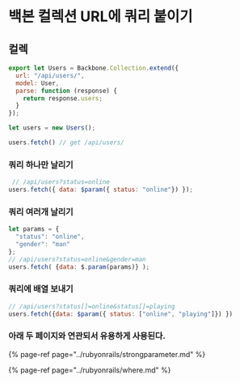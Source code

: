 # 백본 컬렉션 URL에 쿼리 붙이기

## 컬렉

```javascript
export let Users = Backbone.Collection.extend({
  url: "/api/users/",
  model: User,
  parse: function (response) {
    return response.users;
  }
});

let users = new Users();

users.fetch() // get /api/users/
```

### 쿼리 하나만 날리기

```javascript
 // /api/users?status=online
users.fetch({ data: $param({ status: "online"}) });
```

### 쿼리 여러개 날리기

```javascript
let params = {
  "status": "online",
  "gender": "man"
};
// /api/users?status=online&gender=man
users.fetch( {data: $.param(params)} );
```

### 쿼리에 배열 보내기

```javascript
// /api/users?status[]=online&status[]=playing
users.fetch({data: $param({ status: ["online", "playing"]}) })
```

### 아래 두 페이지와 연관되서 유용하게 사용된다.

{% page-ref page="../rubyonrails/strongparameter.md" %}

{% page-ref page="../rubyonrails/where.md" %}

